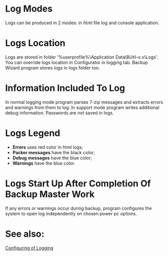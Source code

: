 # Log Modes</H2>
Logs can be produced in 2 modes: in html file log and console application.

# Logs Location</H2>
Logs are stored in folder '%userprofile%\Application Data\BUtil-x.x\Logs'.
You can override logs location in Configurator in logging tab.
Backup Wizard program stores logs in logs folder too.

# Information Included To Log</H2>
In normal logging mode program parses 7-zip messages and extracts errors and warnings from them to log. In support mode program writes additional debug information. Passwords are not saved in logs.

# Logs Legend
- **Errors** uses red color in html logs;
- **Packer messages** have the black color;
- **Debug messages** have the blue color;
- **Warnings** have the blue color.

# Logs Start Up After Completion Of Backup Master Work</H2>
If any errors or warnings occur during backup, program configures the system to open log independently on chosen power pc options.

# See also:</H4>
[Configuring of Logging](../Configure/Configurator.md)
